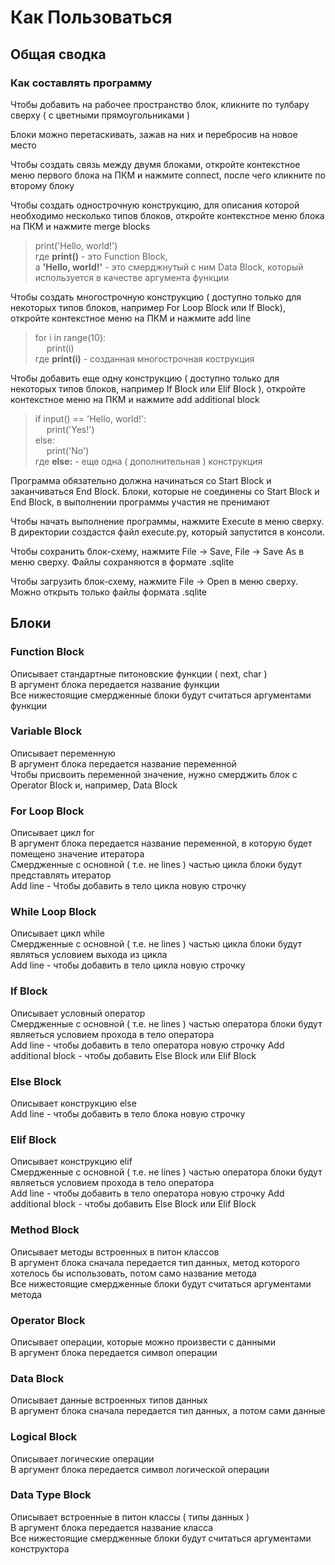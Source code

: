 # Как Пользоваться
## Общая сводка
### Как составлять программу
Чтобы добавить на рабочее пространство блок, кликните по тулбару сверху ( с цветными прямоугольниками )

Блоки можно перетаскивать, зажав на них и перебросив на новое место

Чтобы создать связь между двумя блоками, откройте контекстное меню первого блока на ПКМ и нажмите connect, после чего кликните по второму блоку

Чтобы создать однострочную конструкцию, для описания которой необходимо несколько типов блоков, откройте контекстное меню блока на ПКМ и нажмите merge blocks   
> print('Hello, world!')  
> где **print()** - это Function Block,  
> а **'Hello, world!'** - это смерджнутый с ним Data Block, который используется в качестве аргумента функции 

Чтобы создать многострочную конструкцию ( доступно только для некоторых типов блоков, например For Loop Block или If Block), откройте контекстное меню на ПКМ и нажмите add line
> for i in range(10):  
> &emsp; print(i)  
> где **print(i)** - созданная многострочная кострукция

Чтобы добавить еще одну конструкцию ( доступно только для некоторых типов блоков, например If Block или Elif Block ), откройте контекстное меню на ПКМ и нажмите add additional block
> if input() == 'Hello, world!':  
> &emsp; print('Yes!')  
> else:  
> &emsp; print('No')  
> где **else:** - еще одна ( дополнительная ) конструкция

Программа обязательно должна начинаться со Start Block и заканчиваться End Block. Блоки, которые не соединены со Start Block и End Block, в выполнении программы участия не пренимают

Чтобы начать выполнение программы, нажмите Execute в меню сверху. В директории создастся файл execute.py, который запустится в консоли.

Чтобы сохранить блок-схему, нажмите File -> Save, File -> Save As в меню сверху. Файлы сохраняются в формате .sqlite

Чтобы загрузить блок-схему, нажмите File -> Open в меню сверху. Можно открыть только файлы формата .sqlite
## Блоки
### Function Block
Описывает стандартные питоновские функции ( next, char )  
В аргумент блока передается название функции  
Все нижестоящие смердженные блоки будут считаться аргументами функции
### Variable Block
Описывает переменную  
В аргумент блока передается название переменной  
Чтобы присвоить переменной значение, нужно смерджить блок с Operator Block и, например, Data Block
### For Loop Block
Описывает цикл for  
В аргумент блока передается название переменной, в которую будет помещено значение итератора  
Смердженные с основной ( т.е. не lines ) частью цикла блоки будут представлять итератор  
Add line - Чтобы добавить в тело цикла новую строчку
### While Loop Block
Описывает цикл while  
Смердженные с основной ( т.е. не lines ) частью цикла блоки будут являться условием выхода из цикла  
Add line - чтобы добавить в тело цикла новую строчку
### If Block
Описывает условный оператор  
Смердженные с основной ( т.е. не lines ) частью оператора блоки будут являеться условием прохода в тело оператора  
Add line - чтобы добавить в тело оператора новую строчку
Add additional block - чтобы добавить Else Block или Elif Block
### Else Block
Описывает конструкцию else  
Add line - чтобы добавить в тело блока новую строчку  
### Elif Block
Описывает конструкцию elif  
Смердженные с основной ( т.е. не lines ) частью оператора блоки будут являеться условием прохода в тело оператора  
Add line - чтобы добавить в тело оператора новую строчку
Add additional block - чтобы добавить Else Block или Elif Block
### Method Block
Описывает методы встроенных в питон классов  
В аргумент блока сначала передается тип данных, метод которого хотелось бы использовать, потом само название метода  
Все нижестоящие смердженные блоки будут считаться аргументами метода
### Operator Block
Описывает операции, которые можно произвести с данными  
В аргумент блока передается символ операции  
### Data Block
Описывает данные встроенных типов данных  
В аргумент блока сначала передается тип данных, а потом сами данные  
### Logical Block
Описывает логические операции  
В аргумент блока передается символ логической операции
### Data Type Block
Описывает встроенные в питон классы ( типы данных )  
В аргумент блока передается название класса  
Все нижестоящие смердженные блоки будут считаться аргументами конструктора
